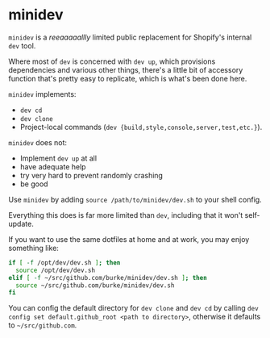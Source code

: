 # minidev

`minidev` is a *reeaaaaallly* limited public replacement for Shopify's internal `dev` tool.

Where most of `dev` is concerned with `dev up`, which provisions dependencies and various other
things, there's a little bit of accessory function that's pretty easy to replicate, which is what's
been done here.

`minidev` implements:

* `dev cd`
* `dev clone`
* Project-local commands (`dev {build,style,console,server,test,etc.}`).

`minidev` does not:

* Implement `dev up` at all
* have adequate help
* try very hard to prevent randomly crashing
* be good

Use `minidev` by adding `source /path/to/minidev/dev.sh` to your shell config.

Everything this does is far more limited than `dev`, including that it won't self-update.

If you want to use the same dotfiles at home and at work, you may enjoy something like:

```bash
if [ -f /opt/dev/dev.sh ]; then
  source /opt/dev/dev.sh
elif [ -f ~/src/github.com/burke/minidev/dev.sh ]; then
  source ~/src/github.com/burke/minidev/dev.sh
fi
```

You can config the default directory for `dev clone` and `dev cd` by calling `dev config set default.github_root <path to directory>`, otherwise it defaults to `~/src/github.com`.
